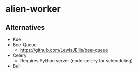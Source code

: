 # alien-worker

## Alternatives

- Kue
- Bee-Queue   
    - https://github.com/LewisJEllis/bee-queue
- Celery
    - Requires Python server (node-celery for scheuduling)
- Bull
